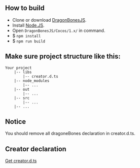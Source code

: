 ## How to build
* Clone or download [DragonBonesJS](https://github.com/DragonBones/DragonBonesJS/).
* Install [Node.JS](https://nodejs.org/).
* Open `DragonBonesJS/Cocos/1.x/` in command.
* $ `npm install`
* $ `npm run build`

## Make sure project structure like this:
```
Your project
    |-- libs
        |-- creator.d.ts
    |-- node_modules
        |-- ...
    |-- out
        |-- ...
    |-- src
        |-- ...
    |-- ...
```

## Notice
You should remove all dragoneBones declaration in creator.d.ts.

## Creator declaration
[Get creator.d.ts](https://google.com/)